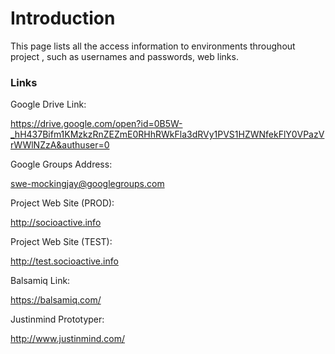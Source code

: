 # Introduction #
This page lists all the access information to environments throughout project , such as usernames and passwords, web links.

### Links ###

Google Drive Link:

https://drive.google.com/open?id=0B5W-_hH437Bifm1KMzkzRnZEZmE0RHhRWkFla3dRVy1PVS1HZWNfekFlY0VPazVrWWlNZzA&authuser=0

Google Groups Address:

swe-mockingjay@googlegroups.com

Project Web Site (PROD):

http://socioactive.info

Project Web Site (TEST):

http://test.socioactive.info

Balsamiq Link:

https://balsamiq.com/

Justinmind Prototyper:

http://www.justinmind.com/